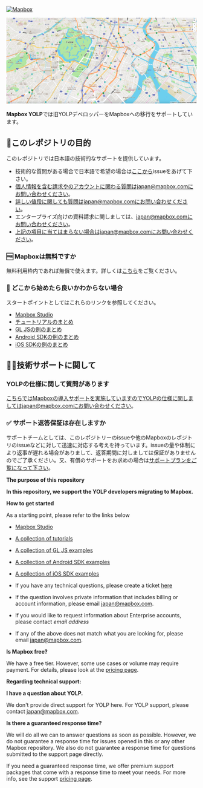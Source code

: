 [<img width="400" alt="Mapbox" src="https://raw.githubusercontent.com/mapbox/mapbox-gl-js-docs/publisher-production/docs/pages/assets/logo.png">](https://www.mapbox.com/)

![Alt Text](img/readme_img.png)

**Mapbox YOLP**では旧YOLPデベロッパーをMapboxへの移行をサポートしています。


## 🚩このレポジトリの目的


このレポジトリでは日本語の技術的なサポートを提供しています。

- 技術的な質問がある場合で日本語で希望の場合は[ここから](https://github.com/mapbox/mapbox-YOLP/issues/new/choose)issueをあげて下さい。
- 個人情報を含む請求やのアカウントに関わる質問はjapan@mapbox.comにお問い合わせください。
- 詳しい値段に関しても質問はjapan@mapbox.comにお問い合わせください。
- エンタープライズ向けの資料請求に関しましては、japan@mapbox.comにお問い合わせください。
- 上記の項目に当てはまらない場合はjapan@mapbox.comにお問い合わせください。



### 🆓 Mapboxは無料ですか



無料利用枠内であれば無償で使えます。詳しくは[こちら](https://www.mapbox.com/pricing/)をご覧ください。



### 🏁 どこから始めたら良いかわからない場合


スタートポイントとしてはこれらのリンクを参照してください。

- [Mapbox Studio](https://docs.mapbox.com/studio-manual/overview/)
- [チュートリアルのまとめ](https://docs.mapbox.com/jp/help/tutorials/)
- [GL JSの例のまとめ](https://docs.mapbox.com/jp/mapbox-gl-js/examples/)
- [Android SDKの例のまとめ](https://docs.mapbox.com/jp/android/maps/examples/)
- [iOS SDKの例のまとめ](https://docs.mapbox.com/ios/maps/examples/)


##  👨‍💻技術サポートに関して


### YOLPの仕様に関して質問があります



こちらではMapboxの導入サポートを実施していますのでYOLPの仕様に関しましてはjapan@mapbox.comにお問い合わせください。




### ✅ サポート返答保証は存在しますか



サポートチームとしては、このレポジトリーのissueや他のMapboxのレポジトリのissueなどに対して迅速に対応する考えを持っています。issueの量や体制により返事が遅れる場合がありまして、返答期間に対しましては保証がありませんのでご了承ください。又、有償のサポートをお求めの場合は[サポートプランをご覧になって下さい](https://www.mapbox.com/pricing/#support-pricing)。


**The purpose of this repository**

**In this repository, we support the YOLP developers migrating to Mapbox.**

**How to get started**

As a starting point, please refer to the links below

- [Mapbox Studio](https://docs.mapbox.com/studio-manual/overview/)
- [A collection of tutorials](https://docs.mapbox.com/jp/help/tutorials/)
- [A collection of GL JS examples](https://docs.mapbox.com/jp/mapbox-gl-js/examples/)
- [A collection of Android SDK examples](https://docs.mapbox.com/jp/android/maps/examples/)
- [A collection of iOS SDK examples](https://docs.mapbox.com/ios/maps/examples/)


- If you have any technical questions, please create a ticket [here](https://github.com/mapbox/mapbox-YOLP/issues)
- If the question involves private information that includes billing or account information, please email japan@mapbox.com.
- If you would like to request information about Enterprise accounts, please contact *email address*
- If any of the above does not match what you are looking for, please email japan@mapbox.com.


**Is Mapbox free?**

We have a free tier. However, some use cases or volume may require payment. For details, please look at the [pricing page](https://www.mapbox.com/pricing).

**Regarding technical support:**

**I have a question about YOLP.**

We don't provide direct support for YOLP here. For YOLP support, please contact japan@mapbox.com.


**Is there a guaranteed response time?**

We will do all we can to answer questions as soon as possible. However, we do not guarantee a response time for issues opened in this or any other Mapbox repository. We also do not guarantee a response time for questions submitted to the support page directly.

If you need a guaranteed response time, we offer premium support packages that come with a response time to meet your needs. For more info, see the support [pricing page](https://www.mapbox.com/pricing/#support-pricing).

